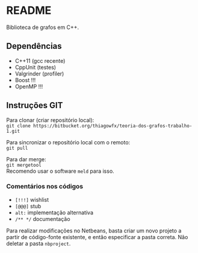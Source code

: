 # README

Biblioteca de grafos em C++.

## Dependências

* C++11 (gcc recente)
* CppUnit (testes)
* Valgrinder (profiler)
* Boost !!!
* OpenMP !!!

## Instruções GIT

Para clonar (criar repositório local):  
     `git clone https://bitbucket.org/thiagowfx/teoria-dos-grafos-trabalho-1.git`

Para sincronizar o repositório local com o remoto:  
     `git pull`

Para dar merge:  
     `git mergetool`  
Recomendo usar o software `meld` para isso.

### Comentários nos códigos
* `[!!!]` wishlist
* `[@@@]` stub
* `alt:` implementação alternativa
* `/** */` documentação

Para realizar modificações no Netbeans, basta criar um novo projeto a partir de código-fonte existente, e então especificar a pasta correta. Não deletar a pasta `nbproject`.
